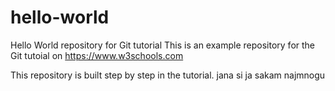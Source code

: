 # hello-world
Hello World repository for Git tutorial
This is an example repository for the Git tutoial on https://www.w3schools.com

This repository is built step by step in the tutorial.
jana si ja sakam najmnogu
